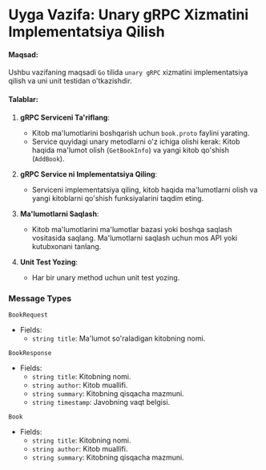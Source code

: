 # Uyga Vazifa: Unary gRPC Xizmatini Implementatsiya Qilish

#### Maqsad:
Ushbu vazifaning maqsadi `Go` tilida `unary gRPC` xizmatini implementatsiya qilish va uni unit testidan o'tkazishdir. 

#### Talablar:

1. **gRPC Serviceni Ta'riflang**:
   - Kitob ma'lumotlarini boshqarish uchun `book.proto` faylini yarating.
   - Service quyidagi unary metodlarni o'z ichiga olishi kerak: Kitob haqida ma'lumot olish (`GetBookInfo`) va yangi kitob qo'shish (`AddBook`).

2. **gRPC Service ni Implementatsiya Qiling**:
   - Serviceni implementatsiya qiling, kitob haqida ma'lumotlarni olish va yangi kitoblarni qo'shish funksiyalarini taqdim eting.

3. **Ma'lumotlarni Saqlash**:
   - Kitob ma'lumotlarini ma'lumotlar bazasi yoki boshqa saqlash vositasida saqlang. Ma'lumotlarni saqlash uchun mos API yoki kutubxonani tanlang.

3. **Unit Test Yozing**:
   - Har bir unary method uchun unit test yozing.


### Message Types
`BookRequest`
- Fields:
    - `string title`: Ma'lumot so'raladigan kitobning nomi.

`BookResponse`
- Fields:
    - `string title`: Kitobning nomi.
    - `string author`: Kitob muallifi.
    - `string summary`: Kitobning qisqacha mazmuni.
    - `string timestamp`: Javobning vaqt belgisi.

`Book`
- Fields:
    - `string title`: Kitobning nomi.
    - `string author`:  Kitob muallifi.
    - `string summary`: Kitobning qisqacha mazmuni.





